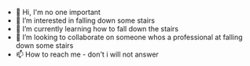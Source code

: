 - 👋 Hi, I'm no one important
- 👀 I’m interested in falling down some stairs
- 🌱 I’m currently learning how to fall down the stairs
- 💞️ I’m looking to collaborate on someone whos a professional at falling down some stairs
- 📫 How to reach me - don't i will not answer

<!---
rainiduffy06/rainiduffy06 is a ✨ special ✨ repository because its `README.md` (this file) appears on your GitHub profile.
You can click the Preview link to take a look at your changes.
--->
